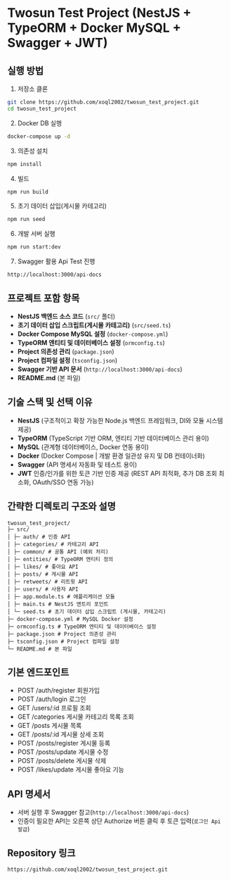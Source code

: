 # Twosun Test Project (NestJS + TypeORM + Docker MySQL + Swagger + JWT)

## 실행 방법
1. 저장소 클론
```bash
git clone https://github.com/xoql2002/twosun_test_project.git
cd twosun_test_project
```
   
2. Docker DB 실행
```bash
docker-compose up -d
```

3. 의존성 설치
```bash
npm install
```

4. 빌드
```bash
npm run build
```

5. 초기 데이터 삽입(게시물 카테고리)
```bash
npm run seed
```

6. 개발 서버 실행
```bash
npm run start:dev
```

7. Swagger 활용 Api Test 진행
```
http://localhost:3000/api-docs
```


## 프로젝트 포함 항목
- **NestJS 백엔드 소스 코드** (`src/` 폴더)
- **초기 데이터 삽입 스크립트(게시물 카테고리)** (`src/seed.ts`)
- **Docker Compose MySQL 설정** (`docker-compose.yml`)
- **TypeORM 엔티티 및 데이터베이스 설정** (`ormconfig.ts`)
- **Project 의존성 관리** (`package.json`)
- **Project 컴파일 설정** (`tsconfig.json`)
- **Swagger 기반 API 문서** (`http://localhost:3000/api-docs`)
- **README.md** (본 파일)


## 기술 스택 및 선택 이유

- **NestJS** (구조적이고 확장 가능한 Node.js 백엔드 프레임워크, DI와 모듈 시스템 제공)
- **TypeORM** (TypeScript 기반 ORM, 엔티티 기반 데이터베이스 관리 용이)
- **MySQL** (관계형 데이터베이스, Docker 연동 용이)
- **Docker** (Docker Compose | 개발 환경 일관성 유지 및 DB 컨테이너화)
- **Swagger** (API 명세서 자동화 및 테스트 용이)
- **JWT** 인증/인가를 위한 토큰 기반 인증 제공 (REST API 최적화, 추가 DB 조회 최소화, OAuth/SSO 연동 가능)

## 간략한 디렉토리 구조와 설명

```
twosun_test_project/
├─ src/
│ ├─ auth/ # 인증 API
│ ├─ categories/ # 카테고리 API
│ ├─ common/ # 공통 API (예외 처리)
│ ├─ entities/ # TypeORM 엔티티 정의
│ ├─ likes/ # 좋아요 API
│ ├─ posts/ # 게시물 API
│ ├─ retweets/ # 리트윗 API
│ ├─ users/ # 사용자 API
│ ├─ app.module.ts # 애플리케이션 모듈
│ ├─ main.ts # NestJS 엔트리 포인트
│ └─ seed.ts # 초기 데이터 삽입 스크립트 (게시물, 카테고리)
├─ docker-compose.yml # MySQL Docker 설정
├─ ormconfig.ts # TypeORM 엔티티 및 데이터베이스 설정
├─ package.json # Project 의존성 관리
├─ tsconfig.json # Project 컴파일 설정
└─ README.md # 본 파일
```


## 기본 엔드포인트
- POST /auth/register 회원가입
- POST /auth/login 로그인
- GET /users/:id 프로필 조회
- GET /categories 게시물 카테고리 목록 조회
- GET /posts 게시물 목록
- GET /posts/:id 게시물 상세 조회
- POST /posts/register 게시물 등록
- POST /posts/update 게시물 수정
- POST /posts/delete 게시물 삭제
- POST /likes/update 게시물 좋아요 기능


## API 명세서
- 서버 실행 후 Swagger 참고(`http://localhost:3000/api-docs`)
- 인증이 필요한 API는 오른쪽 상단 Authorize 버튼 클릭 후 토큰 입력(`로그인 Api 발급`)

## Repository 링크
`https://github.com/xoql2002/twosun_test_project.git`
